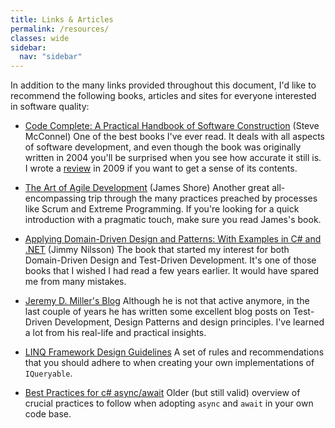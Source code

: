 ```yaml
---
title: Links & Articles
permalink: /resources/
classes: wide
sidebar:
  nav: "sidebar"
---
```


In addition to the many links provided throughout this document, I'd like to recommend the following books, articles and sites for everyone interested in software quality:

* [Code Complete: A Practical Handbook of Software Construction](http://www.amazon.com/Code-Complete-Practical-Handbook-Construction/dp/0735619670) (Steve McConnel)
One of the best books I've ever read. It deals with all aspects of software development, and even though the book was originally written in 2004 you'll be surprised when you see how accurate it still is. I wrote a [review](http://www.continuousimprover.com/2009/07/book-review-code-complete-2nd-edition.html) in 2009 if you want to get a sense of its contents.

* [The Art of Agile Development](http://www.amazon.com/Art-Agile-Development-James-Shore/dp/0596527675) (James Shore)
Another great all-encompassing trip through the many practices preached by processes like Scrum and Extreme Programming. If you're looking for a quick introduction with a pragmatic touch, make sure you read James's book.

* [Applying Domain-Driven Design and Patterns: With Examples in C# and .NET](http://www.amazon.com/Applying-Domain-Driven-Design-Patterns-Examples/dp/0321268202) (Jimmy Nilsson)
The book that started my interest for both Domain-Driven Design and Test-Driven Development. It's one of those books that I wished I had read a few years earlier. It would have spared me from many mistakes.

* [Jeremy D. Miller's Blog](http://codebetter.com/jeremymiller/author/jeremymiller/)
Although he is not that active anymore, in the last couple of years he has written some excellent blog posts on Test-Driven Development, Design Patterns and design principles. I've learned a lot from his real-life and practical insights.

* [LINQ Framework Design Guidelines](https://blogs.msdn.microsoft.com/mirceat/2008/03/12/linq-framework-design-guidelines/)
A set of rules and recommendations that you should adhere to when creating your own implementations of `IQueryable`.

* [Best Practices for c# async/await](https://msdn.microsoft.com/en-us/magazine/jj991977.aspx)
Older (but still valid) overview of crucial practices to follow when adopting `async` and `await` in your own code base.